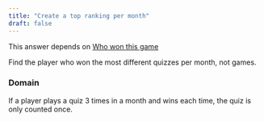 ```yaml
---
title: "Create a top ranking per month"
draft: false
---
```


This answer depends on [Who won this game](/challenge/who_won_the_game)

Find the player who won the most different quizzes per month, not games.

### Domain

If a player plays a quiz 3 times in a month and wins each time, the quiz is only counted once.
